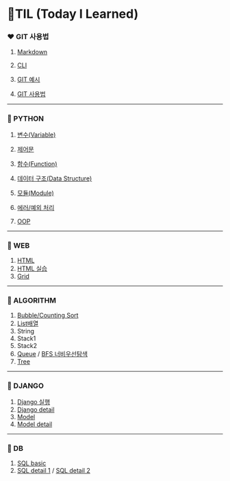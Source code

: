 <h1>🌱TIL (Today I Learned)</h1>

### ❤ GIT 사용법

1. [Markdown](startcamp/마크다운md)
2. [CLI](startcamp/CLI.md)

3. [GIT 예시](startcamp/git예시.md)

4. [GIT 사용법](startcamp/Git.md)

-----

### 🧡 PYTHON

1. [변수(Variable)](Python/변수(Variable).md)

2. [제어문](Python/제어문(조건문,반복문).md)
3. [함수(Function)](Python/함수(function).md)
4. [데이터 구조(Data Structure)](Python/데이터구조(DataStructure).md)
5. [모듈(Module)](Python/모듈(Module).md)
6. [에러/예외 처리](Python/에러,예외처리(Error,ExceptionHandling).md)
7. [OOP](Python/OOP.md)

-----

### 💛 WEB

1. [HTML](Web/HTML.md)
2. [HTML 실습](Web/HTML+.md)
3. [Grid](Web/grid.md)

----

### 💚 ALGORITHM

1. [Bubble/Counting Sort](Algorithm/Bubble,Counting_sort.md)
2. [List배열](Algorithm/List.md)
3. String
3. Stack1
3. Stack2
3. [Queue](Algorithm/Queue.md) / [BFS 너비우선탐색](Algorithm/BFS.md)
3. [Tree](Algorithm/Tree.md)

---

### 💙 DJANGO

1. [Django 실행](Django/Django.md)
2. [Django detail](Django/Djangodetail.md)
2. [Model](Django/Model.md)
2. [Model detail](Django/Modeldetail.md)

----

### 💜 DB

1. [SQL basic](DB/SQL.md)
2. [SQL detail 1](DB/SQL_5,md) / [SQL detail 2](DB/SQL_6,md)

